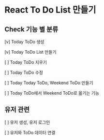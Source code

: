 # React To Do List 만들기

## Check 기능 별 분류

[v] Today ToDo 생성

[v] Today ToDo List 만들기

[ ] Today ToDo 지우기

[ ] Today ToDo 수정

[ ] Today Today ToDo, Weekend ToDo 만들기

[ ] Today ToDo에서 Weekend ToDo로 옮기는 기능

## 유저 관련

[ ] 유저 생성, 유저 로그인

[ ] 유저와 ToDo 데이터 연결
